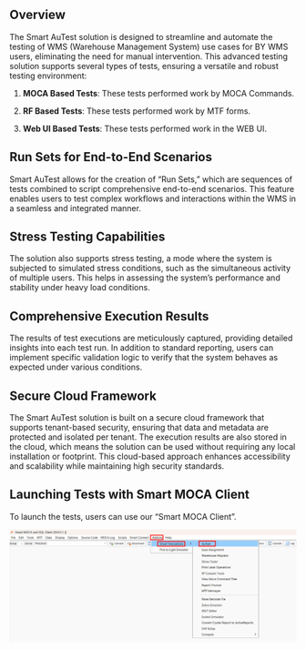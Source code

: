 ## Overview 

The Smart AuTest solution is designed to streamline and automate the testing of WMS (Warehouse Management System) use cases for BY WMS users, eliminating the need for manual intervention. This advanced testing solution supports several types of tests, ensuring a versatile and robust testing environment:

1. **MOCA Based Tests**: These tests performed work by MOCA Commands.

2. **RF Based Tests**: These tests performed work by MTF forms.

3. **Web UI Based Tests**: These tests performed work in the WEB UI.

## Run Sets for End-to-End Scenarios

Smart AuTest allows for the creation of “Run Sets,” which are sequences of tests combined to script comprehensive end-to-end scenarios. This feature enables users to test complex workflows and interactions within the WMS in a seamless and integrated manner.

## Stress Testing Capabilities

The solution also supports stress testing, a mode where the system is subjected to simulated stress conditions, such as the simultaneous activity of multiple users. This helps in assessing the system’s performance and stability under heavy load conditions.

## Comprehensive Execution Results

The results of test executions are meticulously captured, providing detailed insights into each test run. In addition to standard reporting, users can implement specific validation logic to verify that the system behaves as expected under various conditions.

## Secure Cloud Framework

The Smart AuTest solution is built on a secure cloud framework that supports tenant-based security, ensuring that data and metadata are protected and isolated per tenant. The execution results are also stored in the cloud, which means the solution can be used without requiring any local installation or footprint. This cloud-based approach enhances accessibility and scalability while maintaining high security standards.

## Launching Tests with Smart MOCA Client

To launch the tests, users can use our “Smart MOCA Client”.

![](Images/image1.png)

